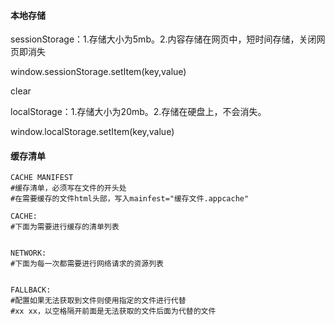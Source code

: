 #### 本地存储

sessionStorage：1.存储大小为5mb。2.内容存储在网页中，短时间存储，关闭网页即消失

window.sessionStorage.setItem(key,value)

clear

localStorage：1.存储大小为20mb。2.存储在硬盘上，不会消失。

window.localStorage.setItem(key,value)

#### 缓存清单

```
CACHE MANIFEST
#缓存清单，必须写在文件的开头处
#在需要缓存的文件html头部，写入mainfest="缓存文件.appcache"

CACHE:
#下面为需要进行缓存的清单列表


NETWORK:
#下面为每一次都需要进行网络请求的资源列表


FALLBACK:
#配置如果无法获取到文件则使用指定的文件进行代替
#xx xx，以空格隔开前面是无法获取的文件后面为代替的文件
```

